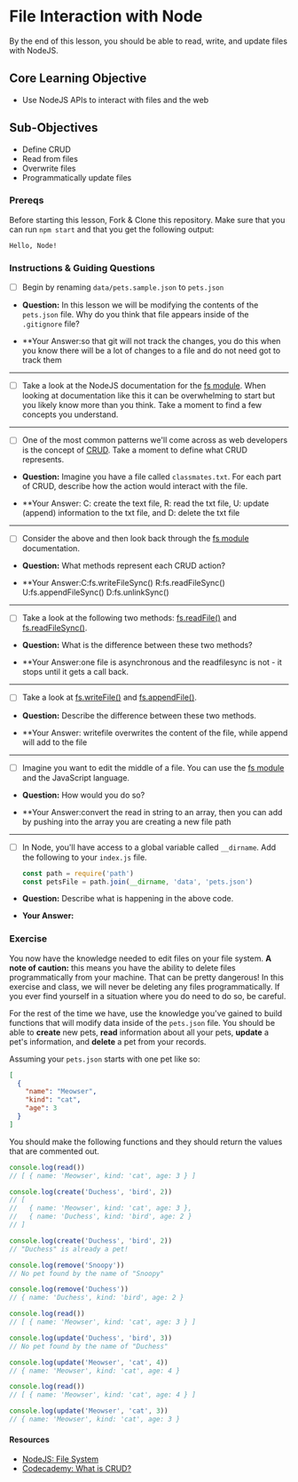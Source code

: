 # File Interaction with Node

By the end of this lesson, you should be able to read, write, and update files with NodeJS.

## Core Learning Objective

*	Use NodeJS APIs to interact with files and the web

## Sub-Objectives

* Define CRUD
* Read from files
* Overwrite files
* Programmatically update files

### Prereqs

Before starting this lesson, Fork & Clone this repository. Make sure that you can run `npm start` and that you get the following output:
```
Hello, Node!
```

### Instructions & Guiding Questions

- [ ] Begin by renaming `data/pets.sample.json` to `pets.json`

* **Question:** In this lesson we will be modifying the contents of the `pets.json` file. Why do you think that file appears inside of the `.gitignore` file?

* **Your Answer:so that git will not track the changes, you do this when you know there will be a lot of changes to a file and do not need got to track them


---

- [ ] Take a look at the NodeJS documentation for the [fs module](https://nodejs.org/api/fs.html). When looking at documentation like this it can be overwhelming to start but you likely know more than you think. Take a moment to find a few concepts you understand.

---

- [ ] One of the most common patterns we'll come across as web developers is the concept of [CRUD](https://www.codecademy.com/articles/what-is-crud). Take a moment to define what CRUD represents.

* **Question:** Imagine you have a file called `classmates.txt`. For each part of CRUD, describe how the action would interact with the file.

* **Your Answer: C: create the text file, R: read the txt file, U: update (append) information to the txt file, and D: delete the txt file

---

- [ ] Consider the above and then look back through the [fs module](https://nodejs.org/api/fs.html) documentation.

* **Question:** What methods represent each CRUD action?

* **Your Answer:C:fs.writeFileSync() R:fs.readFileSync() U:fs.appendFileSync() D:fs.unlinkSync()

---

- [ ] Take a look at the following two methods: [fs.readFile()](https://nodejs.org/api/fs.html#fs_fs_readfile_path_options_callback) and [fs.readFileSync()](https://nodejs.org/api/fs.html#fs_fs_readfilesync_path_options).

* **Question:** What is the difference between these two methods?

* **Your Answer:one file is asynchronous and the readfilesync is not - it stops until it gets a call back.  

---

- [ ] Take a look at [fs.writeFile()](https://nodejs.org/api/fs.html#fs_fs_writefile_file_data_options_callback) and [fs.appendFile()](https://nodejs.org/api/fs.html#fs_fs_appendfile_path_data_options_callback).

* **Question:** Describe the difference between these two methods.

* **Your Answer: writefile overwrites the content of the file, while append will add to the file

---

- [ ] Imagine you want to edit the middle of a file. You can use the [fs module](https://nodejs.org/api/fs.html) and the JavaScript language.

* **Question:** How would you do so?

* **Your Answer:convert the read in string to an array, then you can add by pushing into the array
you are creating a new file path

---

- [ ] In Node, you'll have access to a global variable called `__dirname`. Add the following to your `index.js` file.
  ```js
  const path = require('path')
  const petsFile = path.join(__dirname, 'data', 'pets.json')
  ```

* **Question:** Describe what is happening in the above code.

* **Your Answer:**

### Exercise

You now have the knowledge needed to edit files on your file system. **A note of caution:** this means you have the ability to delete files programmatically from your machine. That can be pretty dangerous! In this exercise and class, we will never be deleting any files programmatically. If you ever find yourself in a situation where you do need to do so, be careful.

For the rest of the time we have, use the knowledge you've gained to build functions that will modify data inside of the `pets.json` file. You should be able to **create** new pets, **read** information about all your pets, **update** a pet's information, and **delete** a pet from your records.

Assuming your `pets.json` starts with one pet like so:

```json
[
  {
    "name": "Meowser",
    "kind": "cat",
    "age": 3
  }
]
```

You should make the following functions and they should return the values that are commented out.

```js
console.log(read())
// [ { name: 'Meowser', kind: 'cat', age: 3 } ]

console.log(create('Duchess', 'bird', 2))
// [
//   { name: 'Meowser', kind: 'cat', age: 3 },
//   { name: 'Duchess', kind: 'bird', age: 2 }
// ]

console.log(create('Duchess', 'bird', 2))
// "Duchess" is already a pet!

console.log(remove('Snoopy'))
// No pet found by the name of "Snoopy"

console.log(remove('Duchess'))
// { name: 'Duchess', kind: 'bird', age: 2 }

console.log(read())
// [ { name: 'Meowser', kind: 'cat', age: 3 } ]

console.log(update('Duchess', 'bird', 3))
// No pet found by the name of "Duchess"

console.log(update('Meowser', 'cat', 4))
// { name: 'Meowser', kind: 'cat', age: 4 }

console.log(read())
// [ { name: 'Meowser', kind: 'cat', age: 4 } ]

console.log(update('Meowser', 'cat', 3))
// { name: 'Meowser', kind: 'cat', age: 3 }
```

#### Resources

* [NodeJS: File System](https://nodejs.org/api/fs.html)
* [Codecademy: What is CRUD?](https://www.codecademy.com/articles/what-is-crud)
